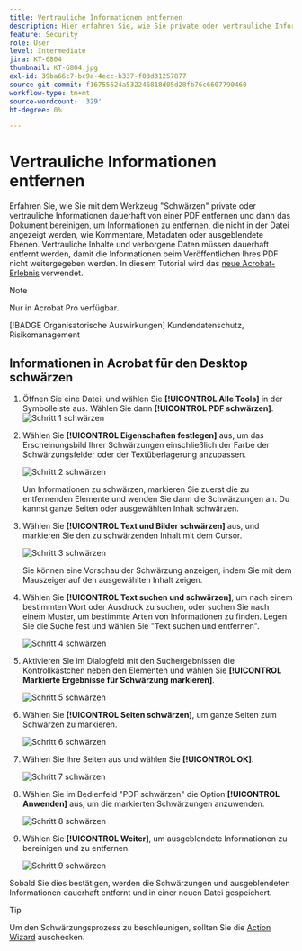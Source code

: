 ```yaml
---
title: Vertrauliche Informationen entfernen
description: Hier erfahren Sie, wie Sie private oder vertrauliche Informationen dauerhaft von Ihrem PDF entfernen.
feature: Security
role: User
level: Intermediate
jira: KT-6804
thumbnail: KT-6804.jpg
exl-id: 39ba66c7-bc9a-4ecc-b337-f03d31257877
source-git-commit: f16755624a532246818d05d28fb76c6607790460
workflow-type: tm+mt
source-wordcount: '329'
ht-degree: 0%

---
```


# Vertrauliche Informationen entfernen

Erfahren Sie, wie Sie mit dem Werkzeug &quot;Schwärzen&quot; private oder vertrauliche Informationen dauerhaft von einer PDF entfernen und dann das Dokument bereinigen, um Informationen zu entfernen, die nicht in der Datei angezeigt werden, wie Kommentare, Metadaten oder ausgeblendete Ebenen. Vertrauliche Inhalte und verborgene Daten müssen dauerhaft entfernt werden, damit die Informationen beim Veröffentlichen Ihres PDF nicht weitergegeben werden. In diesem Tutorial wird das [neue Acrobat-Erlebnis](../getting-started/new-workspace.md) verwendet.

>[!NOTE]
>
>Nur in Acrobat Pro verfügbar.

[!BADGE Organisatorische Auswirkungen]
Kundendatenschutz, Risikomanagement

## Informationen in Acrobat für den Desktop schwärzen

1. Öffnen Sie eine Datei, und wählen Sie **[!UICONTROL Alle Tools]** in der Symbolleiste aus. Wählen Sie dann **[!UICONTROL PDF schwärzen]**.
   ![Schritt 1 schwärzen](../assets/Redact_1.png)

1. Wählen Sie **[!UICONTROL Eigenschaften festlegen]** aus, um das Erscheinungsbild Ihrer Schwärzungen einschließlich der Farbe der Schwärzungsfelder oder der Textüberlagerung anzupassen.

   ![Schritt 2 schwärzen](../assets/Redact_2.png)

   Um Informationen zu schwärzen, markieren Sie zuerst die zu entfernenden Elemente und wenden Sie dann die Schwärzungen an. Du kannst ganze Seiten oder ausgewählten Inhalt schwärzen.

1. Wählen Sie **[!UICONTROL Text und Bilder schwärzen]** aus, und markieren Sie den zu schwärzenden Inhalt mit dem Cursor.

   ![Schritt 3 schwärzen](../assets/Redact_3.png)

   Sie können eine Vorschau der Schwärzung anzeigen, indem Sie mit dem Mauszeiger auf den ausgewählten Inhalt zeigen.

1. Wählen Sie **[!UICONTROL Text suchen und schwärzen]**, um nach einem bestimmten Wort oder Ausdruck zu suchen, oder suchen Sie nach einem Muster, um bestimmte Arten von Informationen zu finden. Legen Sie die Suche fest und wählen Sie &quot;Text suchen und entfernen&quot;.

   ![Schritt 4 schwärzen](../assets/Redact_4.png)

1. Aktivieren Sie im Dialogfeld mit den Suchergebnissen die Kontrollkästchen neben den Elementen und wählen Sie **[!UICONTROL Markierte Ergebnisse für Schwärzung markieren]**.

   ![Schritt 5 schwärzen](../assets/Redact_5.png)

1. Wählen Sie **[!UICONTROL Seiten schwärzen]**, um ganze Seiten zum Schwärzen zu markieren.

   ![Schritt 6 schwärzen](../assets/Redact_6.png)

1. Wählen Sie Ihre Seiten aus und wählen Sie **[!UICONTROL OK]**.

   ![Schritt 7 schwärzen](../assets/Redact_7.png)

1. Wählen Sie im Bedienfeld &quot;PDF schwärzen&quot; die Option **[!UICONTROL Anwenden]** aus, um die markierten Schwärzungen anzuwenden.

   ![Schritt 8 schwärzen](../assets/Redact_8.png)

1. Wählen Sie **[!UICONTROL Weiter]**, um ausgeblendete Informationen zu bereinigen und zu entfernen.

   ![Schritt 9 schwärzen](../assets/Redact_9.png)

Sobald Sie dies bestätigen, werden die Schwärzungen und ausgeblendeten Informationen dauerhaft entfernt und in einer neuen Datei gespeichert.

>[!TIP]
>
>Um den Schwärzungsprozess zu beschleunigen, sollten Sie die [Action Wizard](../advanced-tasks/action.md) auschecken.
